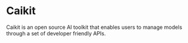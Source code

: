 # Caikit

Caikit is an open source AI toolkit that enables users to manage models through a set of developer friendly APIs.
